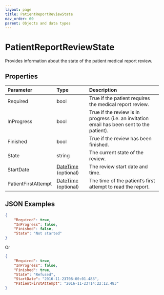 ```yaml
---
layout: page
title: PatientReportReviewState
nav_order: 60
parent: Objects and data types
---
```


# PatientReportReviewState

Provides information about the state of the patient medical report review.

## Properties

| Parameter | Type   | Description                                                 |
|:----------|:-------|:------------------------------------------------------------|
| Required | bool | True if the patient requires the medical report review. |
| InProgress | bool | True if the review is in progress (i.e. an invitation email has been sent to the patient). |
| Finished | bool | True if the review has been finished. |
| State | string | The current state of the review. |
| StartDate | [DateTime](../objects-and-data-types/datetime) (optional) | The review start date and time. |
| PatientFirstAttempt | [DateTime](../objects-and-data-types/datetime) (optional) | The time of the patient’s first attempt to read the report. |

## JSON Examples

```json
{
    "Required": true,
    "InProgress": false,
    "Finished": false,
    "State": "Not started"
}
```

Or

```json
{
    "Required": true,
    "InProgress": false,
    "Finished": true,
    "State": "Refused",
    "StartDate": "2016-11-23T08:00:01.483",
    "PatientFirstAttempt": "2016-11-23T14:22:12.483"
}
```
